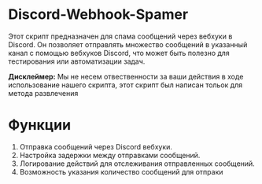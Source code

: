 # Discord-Webhook-Spamer
Этот скрипт предназначен для спама сообщений через вебхуки в Discord. Он позволяет отправлять множество сообщений в указанный канал с помощью вебхуков Discord, что может быть полезно для тестирования или автоматизации задач.

**Дисклеймер:** Мы не несем отвественности за ваши действия в ходе использование нашего скрипта, этот скрипт был написан тольок для метода развлечения

# Функции
1. Отправка сообщений через Discord вебхуки.
2. Настройка задержки между отправками сообщений.
3. Логирование действий для отслеживания отправленных сообщений.
4. Возможность указания количество сообщений для отпраки

